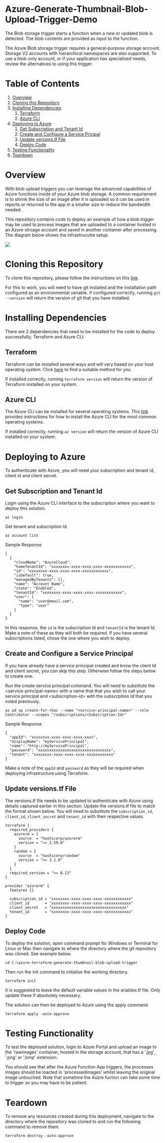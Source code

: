 # Azure-Generate-Thumbnail-Blob-Upload-Trigger-Demo

The Blob storage trigger starts a function when a new or updated blob is detected. The blob contents are provided as input to the function.

The Azure Blob storage trigger requires a general-purpose storage account. Storage V2 accounts with hierarchical namespaces are also supported. To use a blob-only account, or if your application has specialized needs, review the alternatives to using this trigger.

# Table of Contents
1. [Overview](#overview)
2. [Cloning this Repository](#cloning-this-repository)
3. [Installing Dependencies](#installing-dependencies)
    1. [Terraform](#terraform)
    2. [Azure CLI](#azure-cli)
4. [Deploying to Azure](#deploying-to-azure)
    1. [Get Subscription and Tenant Id](#get-subscription-and-tenant-id)
    2. [Create and Configure a Service Pricipal](#create-and-configure-a-service-principal)
    4. [Update versions.tf File](#update-versions.tf-file)
    3. [Deploy Code](#deploy-code)
5. [Testing Functionality](#testing-functionality)
6. [Teardown](#teardown)

# Overview

With blob upload triggers you can leverage the advanced capabilities of Azure functions inside of your Azure blob storage. A common requirement is to shrink the size of an image after it is uploaded so it can be used in reports or returned to the app in a smaller size to reduce the bandwidth needed.

This repository contains code to deploy an example of how a blob trigger may be used to process images that are uploaded to a container hosted in an Azure stroage account and saved in another container after processing. The diagram below shows the infrastrucutre setup.

![](https://raw.githubusercontent.com/arun-mittal/azure-generate-thumbnail-blob-upload-trigger-demo/master/images/blob-upload-trigger-architecture.jpg)

# Cloning this Repository

To clone this repository, please follow the instructions on this [link](https://docs.github.com/en/github/creating-cloning-and-archiving-repositories/cloning-a-repository-from-github/cloning-a-repository).

For this to work, you will need to have git installed and the installation path configured as an environmental variable. If configured correctly, running `git --version` will return the version of git that you have installed.

# Installing Dependencies

There are 2 dependencies that need to be installed for the code to deploy successfully; Terraform and Azure CLI.

## Terraform

Terraform can be installed several ways and will vary based on your host operating system. Click [here](https://learn.hashicorp.com/tutorials/terraform/install-cli) to find a suitable method for you.

If installed correctly, running `terraform version` will return the version of Terraform installed on your system.

## Azure CLI

The Azure CLI can be installed for several operating systems. This [link](https://docs.microsoft.com/en-us/cli/azure/install-azure-cli) provides instructions for how to install the Azure CLI for the most common operating systems.

If installed correctly, running `az version` will return the version of Azure CLI installed on your system.

# Deploying to Azure

To authenticate with Azure, you will need your subscription and tenant id, client id and client secret.

## Get Subscription and Tenant Id

Login using the Azure CLI interface to the subscription where you want to deploy this solution.

```
az login
```
Get tenant and subscription Id.
```
az account list
```
Sample Response
```
[
  {
    "cloudName": "AzureCloud",
    "homeTenantId": "xxxxxxxx-xxxx-xxxx-xxxx-xxxxxxxxxxxx",
    "id": "xxxxxxxx-xxxx-xxxx-xxxx-xxxxxxxxxxxx",
    "isDefault": true,
    "managedByTenants": [],
    "name": "Account Name",
    "state": "Enabled",
    "tenantId": "xxxxxxxx-xxxx-xxxx-xxxx-xxxxxxxxxxxx",
    "user": {
      "name": "user@email.com",
      "type": "user"
    }
  }
}
```
In this response, the `id` is the subscription Id and `tenantId` is the tenant Id. Make a note of these as they will both be required. If you have several subscriptions listed, chose the one where you wish to deploy.

## Create and Configure a Service Principal

If you have already have a service principal created and know the client Id and client secret, you can skip this step. Otherwise follow the steps below to create one.

Run the create service principal command. You will need to substitute the \<service-principal-name\> with a name that that you wish to call your service principal and \<subscription-id\> with the subscrpition Id that you noted previously.

```
az ad sp create-for-rbac --name "<service-principal-name>" --role Contributor --scopes "/subscriptions/<Subscription-Id>"
```

Sample Response

```
{
  "appId": "xxxxxxxx-xxxx-xxxx-xxxx-xxxx",
  "displayName": "myServicePrincipal",
  "name": "http://myServicePrincipal",
  "password": "xxxxxxxxxxxxxxxxxxxxxxxxxxxxxxxxx",
  "tenant": "xxxxxxxx-xxxx-xxxx-xxxx-xxxxxxxxxxxx"
}
```
Make a note of the `appId` and `password` as they will be required when deploying infrastructure using Terraform.

## Update versions&#46;tf File

The versions&#46;tf file needs to be updated to authenticate with Azure using details captured earlier in this section. Update the versions&#46;tf file to match the format shown below. You will need to substitute the `subscription_id`, `client_id`, `client_secret` and `tenant_id` with their respective values.

```
terraform {
  required_providers {
    azurerm = {
      source  = "hashicorp/azurerm"
      version = ">= 2.59.0"
    }
    random = {
      source  = "hashicorp/random"
      version = ">= 3.1.0"
    }
  }
  required_version = ">= 0.13"
}

provider "azurerm" {
  features {}

  subscription_id = "xxxxxxxx-xxxx-xxxx-xxxx-xxxxxxxxxxxx"
  client_id       = "xxxxxxxx-xxxx-xxxx-xxxx-xxxxxxxxxxxx"
  client_secret   = "xxxxxxxxxxxxxxxxxxxxxxxxxxxxxxxxxx"
  tenant_id       = "xxxxxxxx-xxxx-xxxx-xxxx-xxxxxxxxxxxx"
}
```

## Deploy Code

To deploy the solution, open command prompt for Windows or Terminal for Linux or Mac then navigate to where the directory where the git repository was cloned. See example below.

```
cd C:\azure-terraform-generate-thumbnail-blob-upload-trigger
```

Then run the init command to initialise the working directory.
```
terraform init
```

It is suggested to leave the default variable values in the ariables&#46;tf file. Only update these if absolutely necessary.

The solution can then be deployed to Azure using the apply command.
```
terraform apply -auto-approve
```

# Testing Functionality

To test the deployed solution, login to Azure Portal and upload an image to the 'rawimages' container, hosted in the storage account, that has a '.jpg', '.png' or '.bmp' extension.

You should see that after the Azure Function App triggers, the processes images should be loacted in 'processedimages' whilst leaving the original image untouched. Note that sometime the Auzre fuction can take some time to trigger so you may have to be patient.

# Teardown

To remove any resources created during this deployment, navigate to the directory where the repository was cloned to and run the following command to remove them.

```
terraform destroy -auto-approve
```